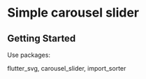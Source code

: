 # Simple carousel slider

## Getting Started

Use packages:

  flutter_svg,
  carousel_slider,
  import_sorter
